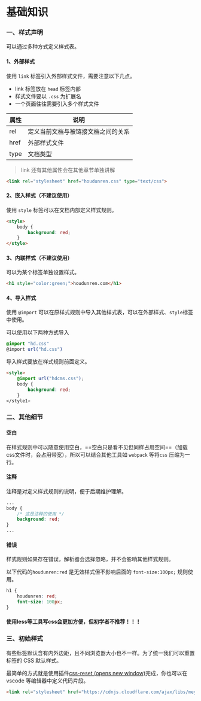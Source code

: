 # 基础知识



### 一、样式声明

可以通过多种方式定义样式表。



#### 1、外部样式

使用 `link` 标签引入外部样式文件，需要注意以下几点。

- link 标签放在 `head` 标签内部
- 样式文件要以 `.css` 为扩展名
- 一个页面往往需要引入多个样式文件

| 属性 | 说明                               |
| ---- | ---------------------------------- |
| rel  | 定义当前文档与被链接文档之间的关系 |
| href | 外部样式文件                       |
| type | 文档类型                           |

> link 还有其他属性会在其他章节单独讲解

```html
<link rel="stylesheet" href="houdunren.css" type="text/css">
```



#### 2、嵌入样式（不建议使用）

使用 `style` 标签可以在文档内部定义样式规则。

```html
<style>
	body {
		background: red;
	}
</style>
```



#### 3、内联样式（不建议使用）

可以为某个标签单独设置样式。

```html
<h1 style="color:green;">houdunren.com</h1>
```



#### 4、导入样式

使用 `@import` 可以在原样式规则中导入其他样式表，可以在外部样式、`style`标签中使用。

可以使用以下两种方式导入

```css
@import "hd.css"
@import url("hd.css")
```

导入样式要放在样式规则前面定义。

```html
<style>
	@import url("hdcms.css");
	body {
		background: red;
	}
</style1>
```



### 二、其他细节



#### 空白

在样式规则中可以随意使用空白，==空白只是看不见但同样占用空间==（加载css文件时，会占用带宽），所以可以结合其他工具如 `webpack` 等将`css` 压缩为一行。



#### 注释

注释是对定义样式规则的说明，便于后期维护理解。

```css
...
body {
	/* 这是注释的使用 */
	background: red;
}
...
```



#### 错误

样式规则如果存在错误，解析器会选择忽略，并不会影响其他样式规则。

以下代码的`houdunren:red` 是无效样式但不影响后面的 `font-size:100px;` 规则使用。

```css
h1 {
    houdunren: red;
    font-size: 100px;
}
```



#### 使用less等工具写css会更加方便，但初学者不推荐！！！



### 三、初始样式

有些标签默认含有内外边距，且不同浏览器大小也不一样。为了统一我们可以重置标签的 CSS 默认样式。

最简单的方式就是使用插件[css-reset (opens new window)](https://meyerweb.com/eric/tools/css/reset/)完成，你也可以在 vscode 等编辑器中定义代码片段。

```html
<link rel="stylesheet" href="https://cdnjs.cloudflare.com/ajax/libs/meyer-reset/2.0/reset.min.css" />
```

